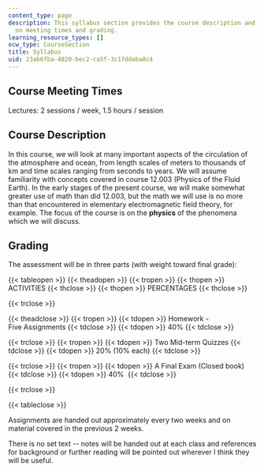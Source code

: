 ```yaml
---
content_type: page
description: This syllabus section provides the course description and information
  on meeting times and grading.
learning_resource_types: []
ocw_type: CourseSection
title: Syllabus
uid: 23ab6fba-4820-bec2-ca5f-3c17ddaba8c4
---
```


Course Meeting Times
--------------------

Lectures: 2 sessions / week, 1.5 hours / session

Course Description
------------------

In this course, we will look at many important aspects of the circulation of the atmosphere and ocean, from length scales of meters to thousands of km and time scales ranging from seconds to years. We will assume familiarity with concepts covered in course 12.003 (Physics of the Fluid Earth). In the early stages of the present course, we will make somewhat greater use of math than did 12.003, but the math we will use is no more than that encountered in elementary electromagnetic field theory, for example. The focus of the course is on the **physics** of the phenomena which we will discuss.

Grading
-------

The assessment will be in three parts (with weight toward final grade):

{{< tableopen >}}
{{< theadopen >}}
{{< tropen >}}
{{< thopen >}}
ACTIVITIES
{{< thclose >}}
{{< thopen >}}
PERCENTAGES
{{< thclose >}}

{{< trclose >}}

{{< theadclose >}}
{{< tropen >}}
{{< tdopen >}}
Homework - Five Assignments
{{< tdclose >}}
{{< tdopen >}}
40%
{{< tdclose >}}

{{< trclose >}}
{{< tropen >}}
{{< tdopen >}}
Two Mid-term Quizzes
{{< tdclose >}}
{{< tdopen >}}
20% (10% each)
{{< tdclose >}}

{{< trclose >}}
{{< tropen >}}
{{< tdopen >}}
A Final Exam (Closed book)
{{< tdclose >}}
{{< tdopen >}}
40% 
{{< tdclose >}}

{{< trclose >}}

{{< tableclose >}}

Assignments are handed out approximately every two weeks and on material covered in the previous 2 weeks.

There is no set text -- notes will be handed out at each class and references for background or further reading will be pointed out wherever I think they will be useful.